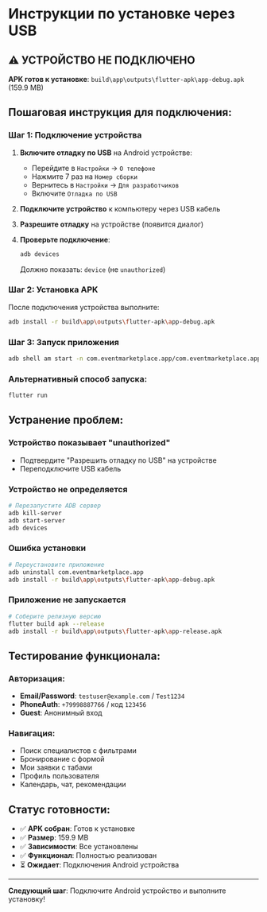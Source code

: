 # Инструкции по установке через USB

## ⚠️ УСТРОЙСТВО НЕ ПОДКЛЮЧЕНО

**APK готов к установке**: `build\app\outputs\flutter-apk\app-debug.apk` (159.9 MB)

## Пошаговая инструкция для подключения:

### Шаг 1: Подключение устройства

1. **Включите отладку по USB** на Android устройстве:
   - Перейдите в `Настройки` → `О телефоне`
   - Нажмите 7 раз на `Номер сборки`
   - Вернитесь в `Настройки` → `Для разработчиков`
   - Включите `Отладка по USB`

2. **Подключите устройство** к компьютеру через USB кабель

3. **Разрешите отладку** на устройстве (появится диалог)

4. **Проверьте подключение**:
   ```bash
   adb devices
   ```
   Должно показать: `device` (не `unauthorized`)

### Шаг 2: Установка APK

После подключения устройства выполните:

```bash
adb install -r build\app\outputs\flutter-apk\app-debug.apk
```

### Шаг 3: Запуск приложения

```bash
adb shell am start -n com.eventmarketplace.app/com.eventmarketplace.app.MainActivity
```

### Альтернативный способ запуска:

```bash
flutter run
```

## Устранение проблем:

### Устройство показывает "unauthorized"
- Подтвердите "Разрешить отладку по USB" на устройстве
- Переподключите USB кабель

### Устройство не определяется
```bash
# Перезапустите ADB сервер
adb kill-server
adb start-server
adb devices
```

### Ошибка установки
```bash
# Переустановите приложение
adb uninstall com.eventmarketplace.app
adb install -r build\app\outputs\flutter-apk\app-debug.apk
```

### Приложение не запускается
```bash
# Соберите релизную версию
flutter build apk --release
adb install -r build\app\outputs\flutter-apk\app-release.apk
```

## Тестирование функционала:

### Авторизация:
- **Email/Password**: `testuser@example.com` / `Test1234`
- **PhoneAuth**: `+79998887766` / код `123456`
- **Guest**: Анонимный вход

### Навигация:
- Поиск специалистов с фильтрами
- Бронирование с формой
- Мои заявки с табами
- Профиль пользователя
- Календарь, чат, рекомендации

## Статус готовности:

- ✅ **APK собран**: Готов к установке
- ✅ **Размер**: 159.9 MB
- ✅ **Зависимости**: Все установлены
- ✅ **Функционал**: Полностью реализован
- ⏳ **Ожидает**: Подключения Android устройства

---

**Следующий шаг**: Подключите Android устройство и выполните установку!



























